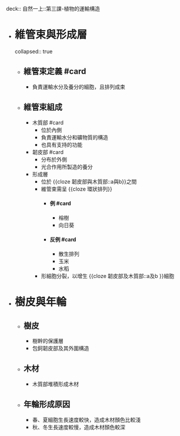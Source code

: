 deck:: 自然一上::第三課-植物的運輸構造

- # 維管束與形成層
  collapsed:: true
	- ## 維管束定義 #card
		- 負責運輸水分及養分的細胞，且排列成束
	- ## 維管束組成
		- 木質部 #card
			- 位於內側
			- 負責運輸水分和礦物質的構造
			- 也具有支持的功能
		- 韌皮部 #card
			- 分布於外側
			- 光合作用所製造的養分
		- 形成層
			- 位於 {{cloze 韌皮部與木質部::a與b}}之間
			- 維管束需呈 {{cloze 環狀排列}}
				- #### 例 #card
					- 榕樹
					- 向日葵
				- #### 反例 #card
					- 散生排列
					- 玉米
					- 水稻
			- 形細胞分裂，以增生 {{cloze 韌皮部及木質部::a及b }}細胞
- # 樹皮與年輪
	- ## 樹皮
		- 樹幹的保護層
		- 包鈳韌皮部及其外圍構造
	- ## 木材
		- 木質部堆積形成木材
	- ## 年輪形成原因
		- 春、夏細胞生長速度較快，造成木材顏色比較淺
		- 秋、冬生長速度較慢，造成木材顏色較深